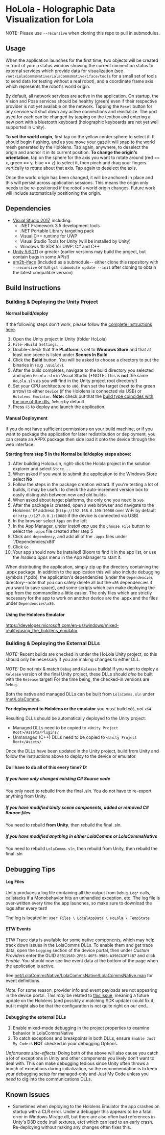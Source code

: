 # HoLola - Holographic Data Visualization for Lola

NOTE: Please use `--recursive` when cloning this repo to pull in submodules.

## Usage

When the application launches for the first time, two objects will be created in front of you: a status window showing the current connection status to external services which provide data for visualization (see `/net/LolaCommsNative/LolaCommsNative/iface/tools` for a small set of tools to send data for testing without a real robot), and a coordinate frame axis which represents the robot's world origin.

By default, all network services are active in the application. On startup, the Vision and Pose services should be healthy (green) even if their respective provider is not yet available on the network. Tapping the `Reset` button for any service will shut down any active connections and reinitialize. The port used for each can be changed by tapping on the textbox and entering a new port with a bluetooth keyboard (holographic keyboards are not yet well supported in Unity).

**To set the world origin**, first tap on the yellow center sphere to select it. It should begin flashing, and as you move your gaze it will snap to the world mesh generated by the Hololens. Tap again, anywhere, to deselect the origin and anchor it in its current position. **To change the origin's orientation**, tap on the sphere for the axis you want to rotate around (red == x, green == y, blue == z) to select it, then pinch and drag your fingers vertically to rotate about that axis. Tap again to deselect the axis.

Once the world origin has been changed, it will be anchored in place and this will persist across application sessions. This means the origin only needs to be re-positioned if the robot's world origin changes. Future work will include automatically positioning the origin.

## Dependencies

* [Visual Studio 2017](https://developer.microsoft.com/en-us/windows/mixed-reality/install_the_tools), including:
  * .NET Framework 3.5 development tools
  * .NET Portable Library targeting pack
  * Visual C++ runtime for UWP
  * Visual Studio Tools for Unity (will be installed by Unity)
  * Windows 10 SDK for UWP: C# and C++
* [Unity 5.6.2f1](https://store.unity.com/) or greater (earlier versions may build the project, but contain bugs in some APIs!)
* [am2b-iface]() (included as a submodule-- either clone this repository with `--recursive` or run `git submodule update --init` after cloning to obtain the latest compatible version)

## Build Instructions

### Building & Deploying the Unity Project

#### Normal build/deploy

If the following steps don't work, please follow the [complete instructions here](https://developer.microsoft.com/en-us/windows/mixed-reality/exporting_and_building_a_unity_visual_studio_solution).

1. Open the Unity project in Unity (folder HoLola)
2. `File->Build Settings...`
3. Double-check that the **PLatform** is set to **Windows Store** and that at least one scene is listed under **Scenes In Build**
4. Click the **Build** button. You will be asked to choose a directory to put the binaries in (e.g `.\Build\`).
5. After the build completes, navigate to the build directory you selected and open `HoLola.sln` in Visual Studio (*NOTE: This is **not** the same `HoLola.sln` as you will find in the Unity project root directory!)
6. Set your CPU architecture to `x86`, then set the target (next to the green arrow) to either `Device` (if the Hololens is connected via USB) or `Hololens Emulator`. **Note:** check out that the [build type coincides with the one of the dlls](#building-deploying-the-external-dlls), `Debug` by default.
7. Press `F5` to deploy and launch the application.

#### Manual Deployment

If you do not have sufficient permissions on your build machine, or if you want to package the application for later redistribution or deployment, you can create an APPX package then side load it onto the device through the web interface.

**Starting from step 5 in the Normal build/deploy steps above:**
1. After building Holola.sln, right-click the Holola project in the solution explorer and select `Store...`
2. When asked if you want to submit the application to the Windows Store select **No**
3. Follow the steps in the package creation wizard. If you're testing a lot of builds, it may be useful to check the auto-increment version box to easily distinguish between new and old builds.
4. When asked about target platforms, the only one you need is `x86`
5. After the package is created, open a web browser and navigate to the Hololens' IP address (`http://192.168.0.100:10080` over WiFi by default or `http://127.0.0.1:10080` if the device is connected via USB)
6. In the browser select `Apps` on the left
7. In the App Manager, under *Install app* use the `Choose File` button to select the `.appx` file created after step 5
8. Click `Add dependency`, and add all of the `.appx` files under `<APPX Dir>/Dependencies/x86'
9. Click `Go`
10. Your app should now be installed! Bloom to find it in the app list, or use the *Insalled apps* menu in the App Manager to start it.
 
When distributing the application, simply zip up the directory containing the .appx package. In addition to the application this will also include debugging symbols (*.pdb), the application's dependencies (under the `Dependencies` directory--note that you can safely delete all but the `x86` dependencies if you want to save space), and some scripts which can make deploying the app from the commandline a little easier. The only files which are strictly necessary for the app to work on another device are the .appx and the files under `Dependencies\x86`.

#### Using the Hololens Emulator

https://developer.microsoft.com/en-us/windows/mixed-reality/using_the_hololens_emulator

### Building & Deploying the External DLLs

*NOTE:* Recent builds are checked in under the HoLola Unity project, so this should only be necessary if you are making changes to either DLL.

*NOTE:* Do not mix & match `Debug` and `Release` builds! If you want to deploy a `Release` version of the final Unity project, these DLLs should *also* be built with the `Release` target! For the time being, the checked-in versions are `Debug`.

Both the native and managed DLLs can be built from `LolaComms.sln` under [/net/LolaComms](./net/LolaComms).

**For deployment to Hololens or the emulator** you *must* build `x86`, *not* `x64`.

Resulting DLLs should be automatically deployed to the Unity project:

* Managed DLLs need to be copied to `<Unity Project Root>/Assets/Plugins/`
* Unmanaged (C++) DLLs need to be copied to `<Unity Project Root>/Assets/`

Once the DLLs have been updated in the Unity project, build from Unity and follow the instructions above to deploy to the device or emulator.

#### Do I have to do all of this every time? D:

##### If you have only changed existing C# Source code
You only need to rebuild from the final .sln. You do not have to re-export anything from Unity.

##### If you have modified Unity scene components, added or removed C# Source files
You need to rebuild **from Unity**, then rebuild the final .sln.

##### If you have modified anything in either LolaComms or LolaCommsNative
You need to rebuild `LolaComms.sln`, then rebuild from Unity, then rebuild the final .sln

## Debugging Tips

#### Log Files
Unity produces a log file containing all the output from `Debug.Log*` calls, callstacks if a Monobehavior hits an unhandled exception, etc. The log file is over-written every time the app launches, so make sure to download the logs after every test!

The log is located in: `User Files \ LocalAppData \ HoLola \ TempState`

#### ETW Events
ETW Trace data is available for some native components, which may help track down issues in the LolaComms DLLs. To enable them and get trace data, open the `Logging` section of the device portal, then under *Custom Providers* enter the GUID `8EB119A9-2FE5-46F5-998B-A396CA3F74B7` and click *Enable*. You should now see live event data at the bottom of the page when the application is active.

See [net/LolaCommsNative/LolaCommsNative/LolaCommsNative.man](net/LolaCommsNative/LolaCommsNative/LolaCommsNative.man) for event definitions.

*Note:* For some reason, provider info and event payloads are not appearing in the device portal. This *may* be related to [this issue](https://wpdev.uservoice.com/forums/110705-universal-windows-platform/suggestions/18591439-loggingchannel-not-showing-string-message-content), meaning a future update on the Hololens (and possibly a matching SDK update) could fix it, but it might also be that the configuration is not quite right on our end...

#### Debugging the external DLLs

1. Enable mixed-mode debugging in the project properties to examine behavior in LolaCommsNative
2. To catch exceptions and breakpoints in both DLLs, ensure `Enable Just My Code` is **NOT** checked in your debugging Options.

*Unfortunate side-effects:* Doing both of the above will also cause you catch a lot of exceptions in Unity and other components you likely don't want to deal with. This can make debugging tedious since Unity often throws a bunch of exceptions during initialization, so the recommendation is to keep your debugging setup for managed-only and Just My Code unless you *need* to dig into the communications DLLs.

## Known Issues

* Sometimes when deploying to the Hololens Emulator the app crashes on startup with a CLR error. Under a debugger this appears to be a fatal error in Windows.Mirage.dll, but there are also often bad references in Unty's D3D code (null textures, etc) which can lead to an early crash. Re-deploying without making any changes often fixes this.
